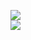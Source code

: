 [![](https://img.shields.io/badge/Made%20With-Github%20Spray-lightgrey.svg?style=for-the-badge&logo=github)](https://github.com/Annihil/github-spray#29631)  
[![](https://i.imgur.com/2DrTn0Z.gif)](https://github.com/Annihil/github-spray)